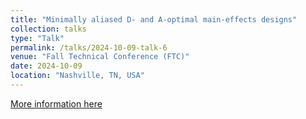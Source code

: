 ```yaml
---
title: "Minimally aliased D- and A-optimal main-effects designs"
collection: talks
type: "Talk"
permalink: /talks/2024-10-09-talk-6
venue: "Fall Technical Conference (FTC)"
date: 2024-10-09
location: "Nashville, TN, USA"
---
```


[More information here](https://falltechnicalconference.org/2024-abstracts/#2A1)

